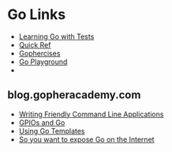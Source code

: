 Go Links
========

- [Learning Go with Tests](https://quii.gitbook.io/learn-go-with-tests/)
- [Quick Ref](https://quickref.me/golang)
- [Gophercises](https://gophercises.com/)
- [Go Playground](https://play.golang.org/)
- 

blog.gopheracademy.com
----------------------
- [Writing Friendly Command Line Applications](https://blog.gopheracademy.com/advent-2019/cmdline/)
- [GPIOs and Go](https://blog.gopheracademy.com/advent-2018/gpio-and-go/)
- [Using Go Templates](https://blog.gopheracademy.com/advent-2017/using-go-templates/)
- [So you want to expose Go on the Internet](https://blog.gopheracademy.com/advent-2016/exposing-go-on-the-internet/)

